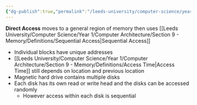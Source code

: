 ```yaml
---
{"dg-publish":true,"permalink":"/leeds-university/computer-science/year-1/computer-architecture/section-9-memory/definitions/direct-access/","tags":["Definition"]}
---
```


**Direct Access** moves to a general region of memory then uses [[Leeds University/Computer Science/Year 1/Computer Architecture/Section 9 - Memory/Definitions/Sequential Access\|Sequential Access]]
- Individual blocks have unique addresses
- [[Leeds University/Computer Science/Year 1/Computer Architecture/Section 9 - Memory/Definitions/Access Time\|Access Time]] still depends on location and previous location
- Magnetic hard drive contains multiple disks
- Each disk has its own read or write head and the disks can be accessed randomly
	- However access within each disk is sequential
